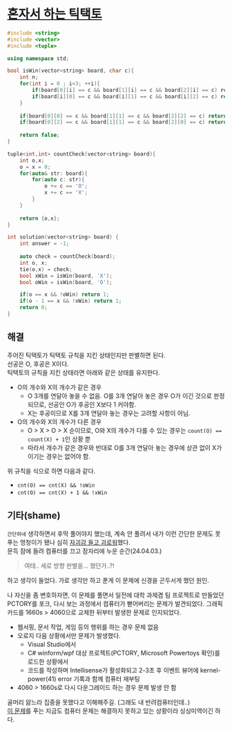 # [혼자서 하는 틱택토](https://school.programmers.co.kr/learn/courses/30/lessons/160585)

```cpp
#include <string>
#include <vector>
#include <tuple>

using namespace std;

bool isWin(vector<string> board, char c){
    int n;
    for(int i = 0 ; i<3; ++i){
        if(board[0][i] == c && board[1][i] == c && board[2][i] == c) return true;
        if(board[i][0] == c && board[i][1] == c && board[i][2] == c) return true;
    }
    
    if(board[0][0] == c && board[1][1] == c && board[2][2] == c) return true;
    if(board[0][2] == c && board[1][1] == c && board[2][0] == c) return true;
    
    return false;
}

tuple<int,int> countCheck(vector<string> board){
    int o,x;
    o = x = 0;
    for(auto& str: board){
        for(auto c: str){
            o += c == 'O';
            x += c == 'X';
        }
    }
    
    return {o,x};
}

int solution(vector<string> board) {
    int answer = -1;
    
    auto check = countCheck(board);
    int o, x;
    tie(o,x) = check;
    bool xWin = isWin(board, 'X');
    bool oWin = isWin(board, 'O');

    if(o == x && !oWin) return 1;
    if(o - 1 == x && !xWin) return 1;
    return 0;
}
```

## 해결
주어진 틱택토가 틱택토 규칙을 지킨 상태인지만 판별하면 된다.  
선공은 O, 후공은 X이다.  
틱택토의 규칙을 지킨 상태라면 아래와 같은 상태를 유지한다.  
- O의 개수와 X의 개수가 같은 경우
  - O 3개를 연달아 놓을 수 없음. O를 3개 연달아 놓은 경우 O가 이긴 것으로 판정되므로, 선공인 O가 후공인 X보다 1 커야함.
  - X는 후공이므로 X를 3개 연달아 놓는 경우는 고려할 사항이 아님.
- O의 개수와 X의 개수가 다른 경우
  - O > X > O > X 순이므로, O와 X의 개수가 다를 수 있는 경우는 `count(O) == count(X) + 1`인 상황 뿐
  - 따라서 개수가 같은 경우와 반대로 O를 3개 연달아 놓는 경우에 상관 없이 X가 이기는 경우는 없어야 함.

위 규칙을 식으로 하면 다음과 같다.
- ```cnt(O) == cnt(X) && !oWin```
- ```cnt(O) == cnt(X) + 1 && !xWin```

## 기타(shame)
`간단하네` 생각하면서 후딱 풀어야지 했는데, 계속 안 풀려서 내가 이런 간단한 문제도 못 푸는 멍청이가 됐나 심히 [자괴감 들고 괴로워](https://namu.wiki/w/%EB%82%B4%EA%B0%80%20%EC%9D%B4%EB%9F%AC%EB%A0%A4%EA%B3%A0%20%EB%8C%80%ED%86%B5%EB%A0%B9%EC%9D%84%20%ED%96%88%EB%82%98)했다.  
문득 잠에 들려 컴퓨터를 끄고 잠자리에 누운 순간(24.04.03.)

> 여태.. 세로 방향 판별을... 했던가..?!

하고 생각이 들었다. 가로 생각만 하고 푼게 이 문제에 신경을 곤두서게 했던 원인.  

나 자신을 좀 변호하자면, 이 문제를 풀면서 일전에 대학 과제겸 팀 프로젝트로 만들었던 PCTORY를 포크, 다시 보는 과정에서 컴퓨터가 뻗어버리는 문제가 발견되었다. 그래픽카드를 1660s > 4060으로 교체한 뒤부터 발생한 문제로 인지되었다.

- 웹서핑, 문서 작업, 게임 등의 행위를 하는 경우 문제 없음
- 오로지 다음 상황에서만 문제가 발생했다.
  - Visual Studio에서
  - C# winform/wpf 대상 프로젝트(PCTORY, Microsoft Powertoys 확인)를 로드한 상황에서
  - 코드를 작성하며 Intellisense가 활성화되고 2-3초 후 이벤트 뷰어에 kernel-power(41) error 기록과 함께 컴퓨터 재부팅
- 4060 > 1660s로 다시 다운그레이드 하는 경우 문제 발생 안 함

골머리 앓느라 집중을 못했다고 이해해주길. (그래도 내 반려컴퓨터인데..)  
[이 문제](#혼자서-하는-틱택토)를 푸는 지금도 컴퓨터 문제는 해결하지 못하고 있는 상황이라 싱싱미역이긴 하다.
